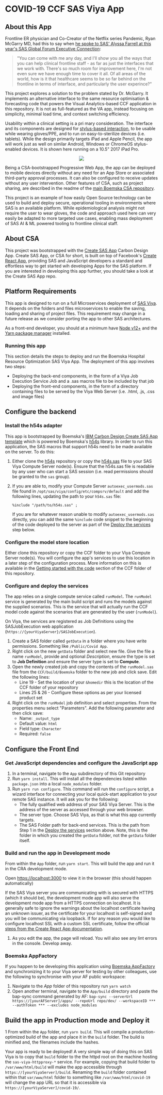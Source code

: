 # COVID-19 CCF SAS Viya App

## About this App

Frontline ER physician and Co-Creator of the Netflix series Pandemic, Ryan McGarry MD, had this to say when [he spoke to SAS' Alyssa Farrell at this year's SAS Global Forum Executive Connection](https://www.sas.com/en_us/events/sas-global-forum/analytics-executive.html):

> "You can come with me any day, and I'll show you all the ways that you can help clinical frontline staff - as far as just the interfaces that we work with. There's so much room for improvement here, I'm not even sure we have enough time to cover it all. Of all areas of the world, how is it that healthcare seems to be so far behind on the frontline in terms of interface, and particularly the user experince?" 

This project explores a solution to the problem stated by Dr. McGarry. It implements an alternative interface to the same resource optimisation & forecasting code that powers the Visual Analytics-based CCF application in this repository. It is not as full-featured as the VA app, instead focusing on simplicity, minimal load time, and context switching efficiency.

Usability within a clinical setting is a pri
mary consideration. The interface and its components are designed for [stylus-based interaction](https://ieeexplore.ieee.org/document/4588449), to be usable while wearing gloves/PPE, and to run on easy-to-sterilize devices (i.e. tablets). While the design primarily targets iPad and Apple Pencil, the app will work just as well on similar Android, Windows or ChromeOS stylus-enabled devices. It is shown here running on a 10.5" 2017 iPad Pro.  

<p align="center">
<img src="./covid-app-ipad.gif">
</p>

Being a CSA-bootstrapped Progressive Web App, the app can be deployed to mobile devices directly without any need for an App Store or associated third-party approval processes. It can also be configured to receive updates without any user intervention. Other features of CSA, such as project sharing, are described in the readme of the [main Boemska CSA repository](https://github.com/boemska/create-sas-app).

This project is an example of how easily Open Source technology can be used to build and deploy secure, operational tooling in environments where SAS is an available platform. While epidemiological analysis might not require the user to wear gloves, the code and approach used here can very easily be adapted to more targeted use cases, enabling mass deployment of SAS AI & ML powered tooling to frontline clinical staff.


## About CSA

This project was bootstrapped with the [Create SAS App](https://github.com/Boemska/create-sas-app) Carbon Design App. Create SAS App, or CSA for short, is built on top of Facebook's [Create React App](https://github.com/facebook/create-react-app), providing SAS and JavaScript developers a standard and effortless way to get started wih developing Apps for the SAS platform. If you are interested in developing this app further, you should take a look at the Create SAS App repo.

## Platform Requirements

This app is designed to run on a full Microservices deployment of [SAS Viya](https://sas.com/viya). It depends on the folders and files microservices to enable the saving, loading and sharing of project files. This requirement may change in a future release as we consider porting the app to other SAS architectures.

As a front-end developer, you should at a minimum have [Node v12+](https://nodejs.org/en/blog/release/v12.16.2/) and the [Yarn package manager](https://yarnpkg.com/) installed.


### Running this app

This section details the steps to deploy and run the Boemska Hospital Resource Optimization SAS Viya App. The deployment of this app involves two steps:

 - Deploying the back-end components, in the form of a Viya Job Execution Service Job and a .sas macros file to be included by that job
 - Deploying the front-end components, in the form of a directory containing files to be served by the Viya Web Server (i.e. .html, .js, .css and image files)

## Configure the backend

### Install the h54s adapter

This app is bootstrapped by Boemska's [IBM Carbon Design Create SAS App template](https://github.com/Boemska/create-sas-app/tree/master/carbon-ui) which is powered by Boemska's [h54s](https://github.com/Boemska/h54s) library. In order to run this application, the SAS macros that support h54s need to be made available on the server. To do this:

1. Either clone the [h54s](https://github.com/Boemska/h54s) repository or copy the [h54s.sas](https://github.com/Boemska/h54s/blob/master/sasautos/h54s.sas) file to your SAS Viya Compute Server node(s). Ensure that the h54s.sas file is readable by any user who can start a SAS session (i.e. read permissions should be granted to the `sas` group).
1. If you are able to, modify your Compute Server `autoexec_usermods.sas` file found in `/opt/sas/viya/config/etc/compsrv/default` and add the following lines, updating the path to your `h54s.sas` file:

	```sas
	%include "/path/to/h54s.sas" ;
	```
	
	If you are for whatever reason unable to modify `autoexec_usermods.sas` directly, you can add the same `%include` code snippet to the beginning of the code deployed to the server as part of the [Deploy the services](#deploy-the-services) step below. 

### Configure the model store location	

Either clone this repository or copy the CCF folder to your Viya Compute Server node(s). You will configure the app's services to use this location in a later step of the configuration process. More information on this is available in the [Getting started with the code](https://github.com/sassoftware/covid-19-sas/tree/master/CCF#getting-started-with-the-code) section of the CCF folder of this repository.

### Configure and deploy the services

The app relies on a single compute service called `runModel`.  The `runModel` service is generated by the main build script and runs the models against the supplied scenarios. This is the service that will actually run the CCF model code against the scenarios that are generated by the user (`runModel`). 


On Viya, the services are registered as Job Definitions using the SASJobExecution web application (`https://{yourViyaServer}/SASJobExecution`). 

1. Create a SAS folder called `getData` in a folder where you have write permissions. Something like `/Public/Covid App`.
1. Right click on the new `getData` folder and select new file. Give the file a name `runModel`, provide and optional _Description_, ensure the type is set to **Job Definition** and ensure the server type is set to **Compute**.
1. Open the newly created job and copy the contents of the `runModel.sas` file from the `CCF/build/Boemska` folder to the new job and click save. Edit the following lines:
	* Line 19 - Set the location of your `&homedir` this is the location of the CCF folder of your repository
	* Lines 25 & 26 - Configure these options as per your licensed product set
1. Right click on the `runModel` job definition and select properties. From the properties menu select "Parameters". Add the following parameter and then click save:
	* Name: `_output_type`
	* Default value: `html`
	* Field type: `Character`
	* Required: `false` 

## Configure the Front End

### Get JavaScript dependencies and configure the JavaScript app 

1. In a terminal, navigate to the `App` subdirectory of this Git repository
1. Run `yarn install`. This will install all the dependencies listed within `package.json` into a local `node_modules` folder.
1. Run `yarn run configure`. This command will run the `configure` script, a wizard interface for connecting your local quick-start application to your remote SAS instance. It will ask you for the following:  
    - The fully qualified web address of your SAS Viya Server. This is the address of the server as accessed through your web browser.
	- The server type. Choose SAS Viya, as that is what this app currently targets.
	- The SAS Folder path for back-end services. This is the path from Step 1 in the [Deploy the services](#deploy-the-services) section above. Note, this is the folder in which you created the `getData` folder, not the `getData` folder itself.

### Build and run the app in Development mode

From within the `App` folder, run `yarn start`. This will build the app and run it in the CRA development mode.  

Open [https://localhost:3000](https://localhost:3000) to view it in the browser (this should happen automatically)

If the SAS Viya server you are communicating with is secured with HTTPS (which it should be), the development mode app will also serve the development mode app from a HTTPS connection on localhost. It is generally safe to ignore the warnings about the localhost certificate having an unknown issuer, as the certificate for your localhost is self-signed and you will be communicating via loopback. If for any reason you would like to configure localhost SSL with a custom SSL certificate, follow the official [steps from the Create React App documentation](https://create-react-app.dev/docs/using-https-in-development/). 

1. As you edit the app, the page will reload. You will also see any lint errors in the console. Develop away.


### Boemska AppFactory

If you happen to be developing this application using [Boemska AppFactory](https://boemskats.com/products/appfactory/) and synchronizing it to your Viya server for testing by other colleagues, use the following to synchronise with your AF public workspace:

1. Navigate to the _App_ folder of this repository run `yarn watch`
1. Open another terminal, navigate to the `App/build` directory and paste the bap-sync command generated by AF: `bap-sync --serverUrl https://[yourAFServer]/apps/ --repoUrl repo/dev/ --workspaceID *** --authToken *** --excludes node_modules`

## Build the app in Production mode and Deploy it

1 From within the `App` folder, run `yarn build`. This will compile a production-optimized build of the app and place it in the `build` folder. The build is minified and, the filenames include the hashes.  

Your app is ready to be deployed! A very simple way of doing this on SAS Viya is to copy that `build` folder to the the httpd root on the machine hosting the `sas-viya-httpproxy-*` service. For example, copying that build folder to `/var/www/html/build` will make the app accessible through `https://[yourViyaServer]/build`. Renaming the `build` folder contained within that `var/www/html` folder to something like `/var/www/html/covid-19` will change the app URL so that it is accessible via `https://[yourViyaServer]/covid-19/`.